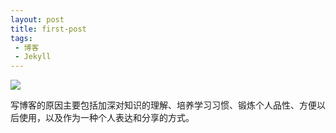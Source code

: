 ```yaml
---
layout: post
title: first-post
tags: 
 - 博客
 - Jekyll
---
```

![](https://pic.superbed.cc/item/66f58411991d0115dfca90bd.jpg)

写博客的原因主要包括加深对知识的理解、培养学习习惯、锻炼个人品性、方便以后使用，以及作为一种个人表达和分享的方式。‌
